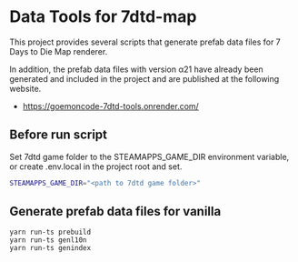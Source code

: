 # Data Tools for 7dtd-map

This project provides several scripts that generate prefab data files for 7 Days to Die Map renderer.

In addition, the prefab data files with version α21 have already been generated and included in the project and are published at the following website.

- https://goemoncode-7dtd-tools.onrender.com/

## Before run script

Set 7dtd game folder to the STEAMAPPS_GAME_DIR environment variable, or create .env.local in the project root and set.

```bash
STEAMAPPS_GAME_DIR="<path to 7dtd game folder>"
```

## Generate prefab data files for vanilla

```
yarn run-ts prebuild
yarn run-ts genl10n
yarn run-ts genindex
```
